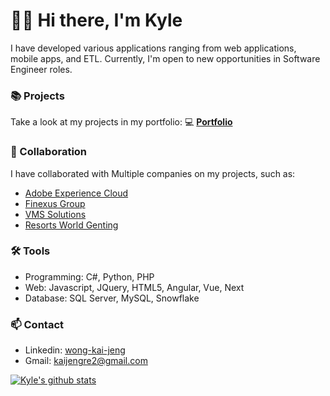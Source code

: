 # 🙋‍♂️ Hi there, I'm Kyle

I have developed various applications ranging from web applications, mobile apps, and ETL. 
Currently, I'm open to new opportunities in Software Engineer roles.



### 📚 Projects

Take a look at my projects in my portfolio: 💻 **[Portfolio](https://github.com/KyleWong613/KJSite/blob/main/README.md)**

### 👯 Collaboration

I have collaborated with Multiple companies on my projects, such as:
- [Adobe Experience Cloud](https://business.adobe.com/sg/products/experience-manager/adobe-experience-manager.html)
- [Finexus Group](https://www.finexusgroup.com/) 
- [VMS Solutions](https://www.vms-solutions.com/en/index.php)
- [Resorts World Genting](https://www.rwgenting.com/)

### 🛠️ Tools

- Programming: C#, Python, PHP
- Web: Javascript, JQuery, HTML5, Angular, Vue, Next
- Database: SQL Server, MySQL, Snowflake

### 📫 Contact
- Linkedin: [wong-kai-jeng](https://www.linkedin.com/in/wong-kai-jeng/)
- Gmail: kaijengre2@gmail.com

[![Kyle's github stats](https://github-readme-stats.vercel.app/api?username=kylewong613&count_private=true&show_icons=true&hide=contribs,issues)](https://github.com/anuraghazra/github-readme-stats)



<!--
**KyleWong613/KyleWong613** is a ✨ _special_ ✨ repository because its `README.md` (this file) appears on your GitHub profile.

Here are some ideas to get you started:

- 🔭 I’m currently working on ...
- 🌱 I’m currently learning ...
- 👯 I’m looking to collaborate on ...
- 🤔 I’m looking for help with ...
- 💬 Ask me about ...
- 📫 How to reach me: ...
- 😄 Pronouns: ...
- ⚡ Fun fact: ...
-->
